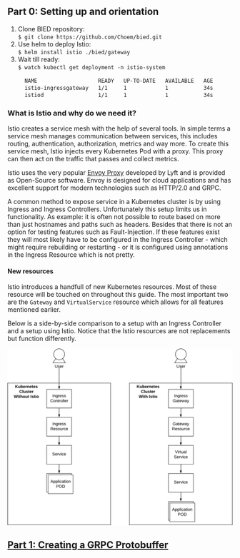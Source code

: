 ## Part 0: Setting up and orientation

1. Clone BIED repository:  
   `$ git clone https://github.com/Choem/bied.git`
2. Use helm to deploy Istio:  
   `$ helm install istio ./bied/gateway`
3. Wait till ready:  
   `$ watch kubectl get deployment -n istio-system`
   ```
     NAME                   READY   UP-TO-DATE   AVAILABLE   AGE
     istio-ingressgateway   1/1     1            1           34s
     istiod                 1/1     1            1           34s
   ```

### What is Istio and why do we need it?

Istio creates a service mesh with the help of several tools. In simple terms a service mesh manages communication between services, this includes routing, authentication, authorization, metrics and way more. To create this service mesh, Istio injects every Kubernetes Pod with a proxy. This proxy can then act on the traffic that passes and collect metrics.

Istio uses the very popular [Envoy Proxy](https://www.envoyproxy.io/) developed by Lyft and is provided as Open-Source software. Envoy is designed for cloud applications and has excellent support for modern technologies such as HTTP/2.0 and GRPC.

A common method to expose service in a Kubernetes cluster is by using Ingress and Ingress Controllers. Unfortunately this setup limits us in functionality. As example: it is often not possible to route based on more than just hostnames and paths such as headers. Besides that there is not an option for testing features such as Fault-Injection. If these features exist they will most likely have to be configured in the Ingress Controller - which might require rebuilding or restarting - or it is configured using annotations in the Ingress Resource which is not pretty.

#### New resources

Istio introduces a handfull of new Kubernetes resources. Most of these resource will be touched on throughout this guide. The most important two are the `Gateway` and `VirtualService` resource which allows for all features mentioned earlier.

Below is a side-by-side comparison to a setup with an Ingress Controller and a setup using Istio. Notice that the Istio resources are not replacements but function differently.

![Comparison between Kubernetes Ingress Controllers and Istio](./media/comparison.png)

## [Part 1: Creating a GRPC Protobuffer](../1_grpc_proto/readme.md)
